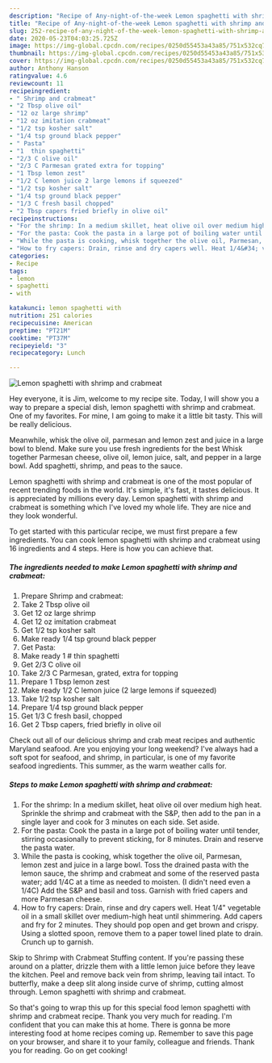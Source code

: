 ```yaml
---
description: "Recipe of Any-night-of-the-week Lemon spaghetti with shrimp and crabmeat"
title: "Recipe of Any-night-of-the-week Lemon spaghetti with shrimp and crabmeat"
slug: 252-recipe-of-any-night-of-the-week-lemon-spaghetti-with-shrimp-and-crabmeat
date: 2020-05-23T04:03:25.725Z
image: https://img-global.cpcdn.com/recipes/0250d55453a43a85/751x532cq70/lemon-spaghetti-with-shrimp-and-crabmeat-recipe-main-photo.jpg
thumbnail: https://img-global.cpcdn.com/recipes/0250d55453a43a85/751x532cq70/lemon-spaghetti-with-shrimp-and-crabmeat-recipe-main-photo.jpg
cover: https://img-global.cpcdn.com/recipes/0250d55453a43a85/751x532cq70/lemon-spaghetti-with-shrimp-and-crabmeat-recipe-main-photo.jpg
author: Anthony Hanson
ratingvalue: 4.6
reviewcount: 11
recipeingredient:
- " Shrimp and crabmeat"
- "2 Tbsp olive oil"
- "12 oz large shrimp"
- "12 oz imitation crabmeat"
- "1/2 tsp kosher salt"
- "1/4 tsp ground black pepper"
- " Pasta"
- "1  thin spaghetti"
- "2/3 C olive oil"
- "2/3 C Parmesan grated extra for topping"
- "1 Tbsp lemon zest"
- "1/2 C lemon juice 2 large lemons if squeezed"
- "1/2 tsp kosher salt"
- "1/4 tsp ground black pepper"
- "1/3 C fresh basil chopped"
- "2 Tbsp capers fried briefly in olive oil"
recipeinstructions:
- "For the shrimp: In a medium skillet, heat olive oil over medium high heat. Sprinkle the shrimp and crabmeat with the S&amp;P, then add to the pan in a single layer and cook for 3 minutes on each side. Set aside."
- "For the pasta: Cook the pasta in a large pot of boiling water until tender, stirring occasionally to prevent sticking, for 8 minutes. Drain and reserve the pasta water."
- "While the pasta is cooking, whisk together the olive oil, Parmesan, lemon zest and juice in a large bowl. Toss the drained pasta with the lemon sauce, the shrimp and crabmeat and some of the reserved pasta water; add 1/4C at a time as needed to moisten. (I didn&#39;t need even a 1/4C) Add the S&amp;P and basil and toss. Garnish with fried capers and more Parmesan cheese."
- "How to fry capers: Drain, rinse and dry capers well. Heat 1/4&#34; vegetable oil in a small skillet over medium-high heat until shimmering. Add capers and fry for 2 minutes. They should pop open and get brown and crispy. Using a slotted spoon, remove them to a paper towel lined plate to drain. Crunch up to garnish."
categories:
- Recipe
tags:
- lemon
- spaghetti
- with

katakunci: lemon spaghetti with 
nutrition: 251 calories
recipecuisine: American
preptime: "PT21M"
cooktime: "PT37M"
recipeyield: "3"
recipecategory: Lunch

---
```



![Lemon spaghetti with shrimp and crabmeat](https://img-global.cpcdn.com/recipes/0250d55453a43a85/751x532cq70/lemon-spaghetti-with-shrimp-and-crabmeat-recipe-main-photo.jpg)

Hey everyone, it is Jim, welcome to my recipe site. Today, I will show you a way to prepare a special dish, lemon spaghetti with shrimp and crabmeat. One of my favorites. For mine, I am going to make it a little bit tasty. This will be really delicious.

Meanwhile, whisk the olive oil, parmesan and lemon zest and juice in a large bowl to blend. Make sure you use fresh ingredients for the best Whisk together Parmesan cheese, olive oil, lemon juice, salt, and pepper in a large bowl. Add spaghetti, shrimp, and peas to the sauce.

Lemon spaghetti with shrimp and crabmeat is one of the most popular of recent trending foods in the world. It's simple, it's fast, it tastes delicious. It is appreciated by millions every day. Lemon spaghetti with shrimp and crabmeat is something which I've loved my whole life. They are nice and they look wonderful.


To get started with this particular recipe, we must first prepare a few ingredients. You can cook lemon spaghetti with shrimp and crabmeat using 16 ingredients and 4 steps. Here is how you can achieve that.

<!--inarticleads1-->

##### The ingredients needed to make Lemon spaghetti with shrimp and crabmeat:

1. Prepare  Shrimp and crabmeat:
1. Take 2 Tbsp olive oil
1. Get 12 oz large shrimp
1. Get 12 oz imitation crabmeat
1. Get 1/2 tsp kosher salt
1. Make ready 1/4 tsp ground black pepper
1. Get  Pasta:
1. Make ready 1 # thin spaghetti
1. Get 2/3 C olive oil
1. Take 2/3 C Parmesan, grated, extra for topping
1. Prepare 1 Tbsp lemon zest
1. Make ready 1/2 C lemon juice (2 large lemons if squeezed)
1. Take 1/2 tsp kosher salt
1. Prepare 1/4 tsp ground black pepper
1. Get 1/3 C fresh basil, chopped
1. Get 2 Tbsp capers, fried briefly in olive oil


Check out all of our delicious shrimp and crab meat recipes and authentic Maryland seafood. Are you enjoying your long weekend? I&#39;ve always had a soft spot for seafood, and shrimp, in particular, is one of my favorite seafood ingredients. This summer, as the warm weather calls for. 

<!--inarticleads2-->

##### Steps to make Lemon spaghetti with shrimp and crabmeat:

1. For the shrimp: In a medium skillet, heat olive oil over medium high heat. Sprinkle the shrimp and crabmeat with the S&amp;P, then add to the pan in a single layer and cook for 3 minutes on each side. Set aside.
1. For the pasta: Cook the pasta in a large pot of boiling water until tender, stirring occasionally to prevent sticking, for 8 minutes. Drain and reserve the pasta water.
1. While the pasta is cooking, whisk together the olive oil, Parmesan, lemon zest and juice in a large bowl. Toss the drained pasta with the lemon sauce, the shrimp and crabmeat and some of the reserved pasta water; add 1/4C at a time as needed to moisten. (I didn&#39;t need even a 1/4C) Add the S&amp;P and basil and toss. Garnish with fried capers and more Parmesan cheese.
1. How to fry capers: Drain, rinse and dry capers well. Heat 1/4&#34; vegetable oil in a small skillet over medium-high heat until shimmering. Add capers and fry for 2 minutes. They should pop open and get brown and crispy. Using a slotted spoon, remove them to a paper towel lined plate to drain. Crunch up to garnish.


Skip to Shrimp with Crabmeat Stuffing content. If you&#39;re passing these around on a platter, drizzle them with a little lemon juice before they leave the kitchen. Peel and remove back vein from shrimp, leaving tail intact. To butterfly, make a deep slit along inside curve of shrimp, cutting almost through. Lemon spaghetti with shrimp and crabmeat. 

So that's going to wrap this up for this special food lemon spaghetti with shrimp and crabmeat recipe. Thank you very much for reading. I'm confident that you can make this at home. There is gonna be more interesting food at home recipes coming up. Remember to save this page on your browser, and share it to your family, colleague and friends. Thank you for reading. Go on get cooking!
